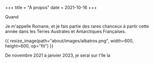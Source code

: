 +++
title = "À propos"
date = 2021-10-16
+++


Quand 

Je m'appelle Romane, et je fais partie des rares chanceux à partir cette année dans les Terres Australes et Antarctiques Françaises.
<!-- more -->


{{ resize_image(path="about/images/albatros.png", width=600, height=600, op="fit") }}


De novembre 2021 à janvier 2023, je serai sur l'île la 